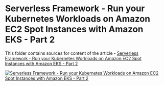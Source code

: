 # Serverless Framework - Run your Kubernetes Workloads on Amazon EC2 Spot Instances with Amazon EKS - Part 2

This folder contains sources for content of the article - [Serverless Framework - Run your Kubernetes Workloads on Amazon EC2 Spot Instances with Amazon EKS - Part 2](https://hands-on.cloud/serverless-framework-run-your-kubernetes-workloads-on-amazon-ec2-spot-instances-with-amazon-eks-part-2/)

[![Serverless Framework - Run your Kubernetes Workloads on Amazon EC2 Spot Instances with Amazon EKS - Part 2](https://hands-on.cloud/serverless-framework-run-your-kubernetes-workloads-on-amazon-ec2-spot-instances-with-amazon-eks-part-2/Serverless-Framework-Run-your-Kubernetes-Workloads-on-Amazon-EC2-Spot-Instances-with-Amazon-EKS-Part-2.png)](https://hands-on.cloud/serverless-framework-run-your-kubernetes-workloads-on-amazon-ec2-spot-instances-with-amazon-eks-part-2/)
